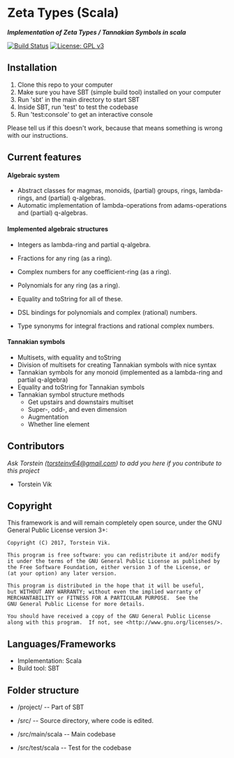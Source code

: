 # Zeta Types (Scala)
***Implementation of Zeta Types / Tannakian Symbols in scala*** <p>
[![Build Status](https://travis-ci.org/torstein-vik/zeta-types-scala.svg?branch=master)](https://travis-ci.org/torstein-vik/zeta-types-scala)
[![License: GPL v3](https://img.shields.io/badge/License-GPL%20v3-blue.svg)](https://www.gnu.org/licenses/gpl-3.0)


## Installation

1. Clone this repo to your computer
2. Make sure you have SBT (simple build tool) installed on your computer
3. Run 'sbt' in the main directory to start SBT
4. Inside SBT, run 'test' to test the codebase 
5. Run 'test:console' to get an interactive console

Please tell us if this doesn't work, because that means something is wrong with our instructions.

## Current features

#### Algebraic system
* Abstract classes for magmas, monoids, (partial) groups, rings, lambda-rings, and (partial) q-algebras.
* Automatic implementation of lambda-operations from adams-operations and (partial) q-algebras.

#### Implemented algebraic structures
* Integers as lambda-ring and partial q-algebra.
* Fractions for any ring (as a ring).
* Complex numbers for any coefficient-ring (as a ring).
* Polynomials for any ring (as a ring).


* Equality and toString for all of these.
* DSL bindings for polynomials and complex (rational) numbers.
* Type synonyms for integral fractions and rational complex numbers. 

#### Tannakian symbols
* Multisets, with equality and toString
* Division of multisets for creating Tannakian symbols with nice syntax
* Tannakian symbols for any monoid (implemented as a lambda-ring and partial q-algebra)
* Equality and toString for Tannakian symbols
* Tannakian symbol structure methods
  * Get upstairs and downstairs multiset
  * Super-, odd-, and even dimension
  * Augmentation
  * Whether line element
  
## Contributors

_Ask Torstein ([torsteinv64@gmail.com](mailto:torsteinv64@gmail.com)) to add you here if you contribute to this project_
* Torstein Vik

## Copyright


This framework is and will remain completely open source, under the GNU General Public License version 3+:

    Copyright (C) 2017, Torstein Vik.

    This program is free software: you can redistribute it and/or modify
    it under the terms of the GNU General Public License as published by
    the Free Software Foundation, either version 3 of the License, or
    (at your option) any later version.

    This program is distributed in the hope that it will be useful,
    but WITHOUT ANY WARRANTY; without even the implied warranty of
    MERCHANTABILITY or FITNESS FOR A PARTICULAR PURPOSE.  See the
    GNU General Public License for more details.

    You should have received a copy of the GNU General Public License
    along with this program.  If not, see <http://www.gnu.org/licenses/>.
    

## Languages/Frameworks

* Implementation: Scala
* Build tool: SBT

## Folder structure

* /project/ -- Part of SBT

* /src/ -- Source directory, where code is edited.
* /src/main/scala -- Main codebase
* /src/test/scala -- Test for the codebase
